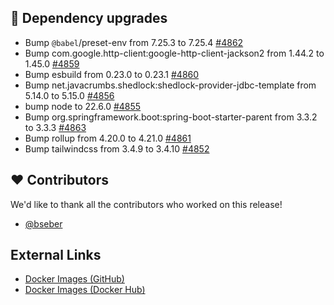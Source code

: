 ## 🔨 Dependency upgrades

- Bump `@babel`/preset-env from 7.25.3 to 7.25.4 [#4862](https://github.com/urlaubsverwaltung/urlaubsverwaltung/pull/4862)
- Bump com.google.http-client:google-http-client-jackson2 from 1.44.2 to 1.45.0 [#4859](https://github.com/urlaubsverwaltung/urlaubsverwaltung/pull/4859)
- Bump esbuild from 0.23.0 to 0.23.1 [#4860](https://github.com/urlaubsverwaltung/urlaubsverwaltung/pull/4860)
- Bump net.javacrumbs.shedlock:shedlock-provider-jdbc-template from 5.14.0 to 5.15.0 [#4856](https://github.com/urlaubsverwaltung/urlaubsverwaltung/pull/4856)
- bump node to 22.6.0 [#4855](https://github.com/urlaubsverwaltung/urlaubsverwaltung/pull/4855)
- Bump org.springframework.boot:spring-boot-starter-parent from 3.3.2 to 3.3.3 [#4863](https://github.com/urlaubsverwaltung/urlaubsverwaltung/pull/4863)
- Bump rollup from 4.20.0 to 4.21.0 [#4861](https://github.com/urlaubsverwaltung/urlaubsverwaltung/pull/4861)
- Bump tailwindcss from 3.4.9 to 3.4.10 [#4852](https://github.com/urlaubsverwaltung/urlaubsverwaltung/pull/4852)

## ❤️ Contributors

We'd like to thank all the contributors who worked on this release!

- [@bseber](https://github.com/bseber)
## External Links

- [Docker Images (GitHub)](https://github.com/urlaubsverwaltung/urlaubsverwaltung/pkgs/container/urlaubsverwaltung%2Furlaubsverwaltung)
- [Docker Images (Docker Hub)](https://hub.docker.com/r/urlaubsverwaltung/urlaubsverwaltung)
